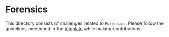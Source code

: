 # Forensics

This directory consists of challenges related to `Forensics`. Please follow the guidelines mentioned in the [template](../template.md) while making contributions.